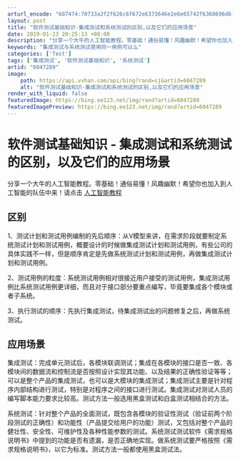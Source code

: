 ```yaml
---
arturl_encode: "687474:70733a2f2f626c6f672e6373646e2e6e65742f6368696d6f6d:6f2f61727469636c652f64657461696c732f36303437323839"
layout: post
title: "软件测试基础知识-集成测试和系统测试的区别,以及它们的应用场景"
date: 2019-01-23 20:25:13 +08:00
description: "分享一个大牛的人工智能教程。零基础！通俗易懂！风趣幽默！希望你也加入到人工智能的队伍中来！请点击ht"
keywords: "集成测试与系统测试使用同一用例可以么"
categories: ['Test']
tags: ['集成测试', '软件测试基础知识', '系统测试']
artid: "6047289"
image:
    path: https://api.vvhan.com/api/bing?rand=sj&artid=6047289
    alt: "软件测试基础知识-集成测试和系统测试的区别,以及它们的应用场景"
render_with_liquid: false
featuredImage: https://bing.ee123.net/img/rand?artid=6047289
featuredImagePreview: https://bing.ee123.net/img/rand?artid=6047289
---
```


# 软件测试基础知识 - 集成测试和系统测试的区别，以及它们的应用场景

分享一个大牛的人工智能教程。零基础！通俗易懂！风趣幽默！希望你也加入到人工智能的队伍中来！请点击
[人工智能教程](https://www.captainai.net/ "人工智能教程")

## 区别

1、测试计划和测试用例编制的先后顺序：从V模型来讲，在需求阶段就要制定系统测试计划和测试用例，概要设计的时候做集成测试计划和测试用例，有些公司的具体实践不一样，但是顺序肯定是先做系统测试计划和测试用例，再做集成测试计划和测试用例。

2、测试用例的粒度：系统测试用例相对很接近用户接受的测试用例，集成测试用例比系统测试用例更详细，而且对于接口部分要重点编写，毕竟要集成各个模块或者子系统。

3、执行测试的顺序：先执行集成测试，待集成测试出的问题修复之后，再做系统测试。

## 应用场景

集成测试：完成单元测试后，各模块联调测试；集成在各模块的接口是否一致、各模块间的数据流和控制流是否按照设计实现其功能、以及结果的正确性验证等等；可以是整个产品的集成测试，也可以是大模块的集成测试；集成测试主要是针对程序内部结构进行测试，特别是对程序之间的接口进行测试。集成测试对测试人员的编写脚本能力要求比较高。测试方法一般选用黑盒测试和白盒测试相结合的方法。

系统测试：针对整个产品的全面测试，既包含各模块的验证性测试（验证前两个阶段测试的正确性）和功能性（产品提交给用户的功能）测试，又包括对整个产品的健壮性、安全性、可维护性及各种性能参数的测试。系统测试测试软件《需求规格说明书》中提到的功能是否有遗漏，是否正确地实现。做系统测试要严格按照《需求规格说明书》，以它为标准。测试方法一般都使用黑盒测试法。